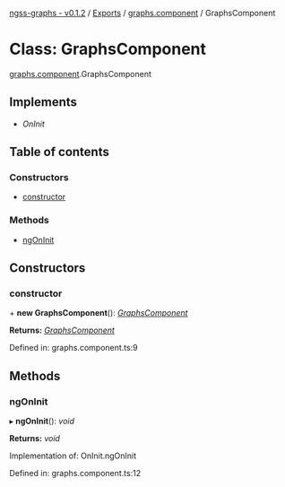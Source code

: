 [ngss-graphs - v0.1.2](../README.md) / [Exports](../modules.md) / [graphs.component](../modules/graphs_component.md) / GraphsComponent

# Class: GraphsComponent

[graphs.component](../modules/graphs_component.md).GraphsComponent

## Implements

- *OnInit*

## Table of contents

### Constructors

- [constructor](graphs_component.graphscomponent.md#constructor)

### Methods

- [ngOnInit](graphs_component.graphscomponent.md#ngoninit)

## Constructors

### constructor

\+ **new GraphsComponent**(): [*GraphsComponent*](graphs_component.graphscomponent.md)

**Returns:** [*GraphsComponent*](graphs_component.graphscomponent.md)

Defined in: graphs.component.ts:9

## Methods

### ngOnInit

▸ **ngOnInit**(): *void*

**Returns:** *void*

Implementation of: OnInit.ngOnInit

Defined in: graphs.component.ts:12
